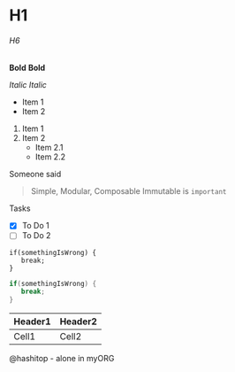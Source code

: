 # H1


###### H6

**Bold**
__Bold__

*Italic*
_Italic_

* Item 1
* Item 2

1. Item 1
2. Item 2
    * Item 2.1
    * Item 2.2

Someone said

> Simple, Modular, Composable
> Immutable is `important`

Tasks

- [x] To Do 1
- [ ] To Do 2

```
if(somethingIsWrong) {
   break;
}
```
```java
if(somethingIsWrong) {
   break;
}
```
Header1 | Header2
-- | --
Cell1 | Cell2

@hashitop - alone in myORG
